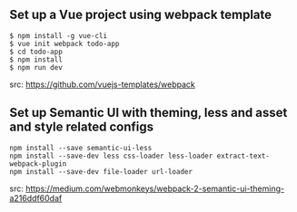 ## Set up a Vue project using webpack template

```
$ npm install -g vue-cli
$ vue init webpack todo-app
$ cd todo-app
$ npm install
$ npm run dev
```
src: https://github.com/vuejs-templates/webpack

## Set up Semantic UI with theming, less and asset and style related configs

```
npm install --save semantic-ui-less
npm install --save-dev less css-loader less-loader extract-text-webpack-plugin
npm install --save-dev file-loader url-loader
```
src: https://medium.com/webmonkeys/webpack-2-semantic-ui-theming-a216ddf60daf
